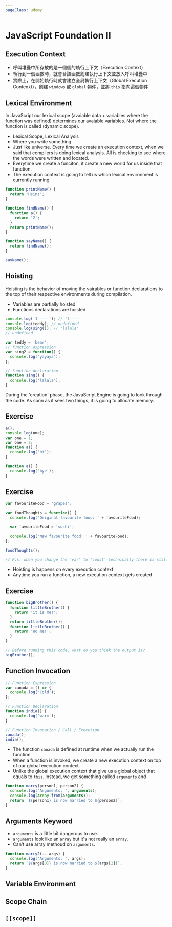 ```yaml
---
pageClass: udemy
---
```


# JavaScript Foundation II

## Execution Context

- 呼叫堆疊中所存放的是一個個的執行上下文（Execution Context）
- 執行到一個函數時，就會替該函數創建執行上下文並放入呼叫堆疊中
- 實際上，在開始執行時就會建立全局執行上下文（Global Execution Contenxt），創建 `windows` 或 `global` 物件，並將 `this` 指向這個物件

## Lexical Environment

In JavaScript our lexical scope (avaiable data + variables where the function was defined) determines our avaiable variables. Not where the function is called (dynamic scope).

- Lexical Scope, Lexical Analysis
- Where you write something
- Just like universe. Every time we create an execution context, when we said that compilers is doing lexical analysis. All is checking to see where the words were written and located.
- Everytime we create a funciton, it create a new world for us inside that function.
- The execution context is going to tell us which lexical environment is currently running.

```javascript
function printName() {
  return 'Hsins';
}

function findName() {
  function a() {
    return '2';
  }
  return printName();
}

function sayName() {
  return findName();
}

sayName();
```

## Hoisting

Hoisting is the behavior of moving the vairables or function declarations to the top of their respective environments during compilation.

- Variables are partially hoisted
- Functions declarations are hoisted

```javascript
console.log('1-----'); // '1-----'
console.log(teddy); // undefined
console.log(sing()); // 'lalala'
// undefined

var teddy = 'bear';
// function expression
var sing2 = function() {
  console.log('yayaya');
};

// function declaration
function sing() {
  console.log('lalala');
}
```

During the 'creation' phase, the JavaScript Engine is going to look through the code. As soon as it sees two things, it is going to allocate memory.

## Exercise

```javascript
a();
console.log(one);
var one = 1;
var one = 2;
function a() {
  console.log('hi');
}

function a() {
  console.log('bye');
}
```

## Exercise

```javascript
var favouriteFood = 'grapes';

var foodThoughts = function() {
  console.log('Original favourite food: ' + favouriteFood);

  var favouriteFood = 'sushi';

  console.log('New favourite food: ' + favouriteFood);
};

foodThoughts();

// P.s. when you change the 'var' to 'const' technically there is still hoisting happening. That is why you get a reference error instead of looking at the global favouriteFood variable. let and const hoist but you cannot access them before the actual declaration is evaluated at runtime. So the engine says, "ya there is a favouriteFood variable here but you can't access it yet"
```

- Hoisting is happens on every execution context
- Anytime you run a function, a new execution context gets created

## Exercise

```javascript
function bigBrother() {
  function littleBrother() {
    return 'it is me!';
  }
  return littleBrother();
  function littleBrother() {
    return 'no me!';
  }
}

// Before running this code, what do you think the output is?
bigBrother();
```

## Function Invocation

```javascript
// Function Expression
var canada = () => {
  console.log('Cold');
};

// Function Declaration
function india() {
  console.log('warm');
}

// Function Invocation / Call / Execution
canada();
india();
```

- The function `canada` is defined at runtime when we actually run the function
- When a function is invoked, we create a new execution context on top of our global execution context.
- Unlike the global execution context that give us a global object that equals to `this`. Instead, we get something called `arguments` and

```javascript
function marry(person1, person2) {
  console.log('Arguments: ', arguments);
  console.log(Array.from(arguments));
  return `${person1} is now married to ${person2}`;
}
```

## Arguments Keyword

- `arguments` is a little bit dangerous to use.
- `arguments` look like an `array` but it's not really an `array`.
- Can't use array methoud on `arguments`.

```javascript
function marry2(...args) {
  console.log('Arguments: ', args);
  return `${args[0]} is now married to ${args[2]}`;
}
```

## Variable Environment

## Scope Chain

## `[[scope]]`
